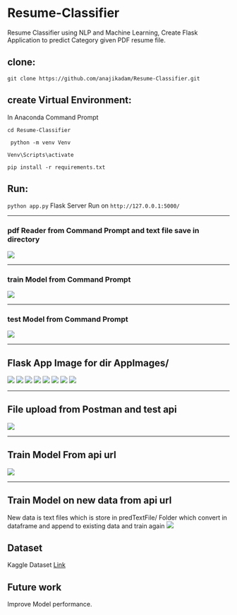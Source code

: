 # Resume-Classifier
Resume Classifier using NLP and Machine Learning, Create Flask Application to predict Category given PDF resume file. 

## clone:
``` git clone https://github.com/anajikadam/Resume-Classifier.git ```

## create Virtual Environment:
In Anaconda Command Prompt

``` cd Resume-Classifier ```

``` python -m venv Venv```

``` Venv\Scripts\activate ```

``` pip install -r requirements.txt ```

## Run: 
``` python app.py ```
Flask Server Run on ``` http://127.0.0.1:5000/ ```
___________
### pdf Reader from Command Prompt and text file save in directory
![]( AppImages/pdfReader.PNG )
___________
### train Model from Command Prompt
![]( AppImages/train.PNG )
___________
### test Model from Command Prompt
![]( AppImages/test.PNG )
___________
## Flask App Image for dir AppImages/
![]( AppImages/111.PNG )
![]( AppImages/112.PNG )
![]( AppImages/113.PNG )
![]( AppImages/114.PNG )
![]( AppImages/115.PNG )
![]( AppImages/116.PNG )
![]( AppImages/117.PNG )
![]( AppImages/118.PNG )
___________
## File upload from Postman and test api
![]( AppImages/23.JPG )
___________
## Train Model From api url
![]( AppImages/21.JPG )

__________
## Train Model on new data from api url
New data is text files which is store in predTextFile/ Folder which convert in dataframe and append to existing data and train again
![]( AppImages/22.JPG )

## Dataset
Kaggle Dataset [Link](https://www.kaggle.com/gauravduttakiit/resume-dataset)

## Future work
Improve Model performance.
